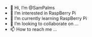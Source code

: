 - 👋 Hi, I’m @SamPalms
- 👀 I’m interested in RaspBerry Pi
- 🌱 I’m currently learning RaspBerry Pi
- 💞️ I’m looking to collaborate on ...
- 📫 How to reach me ...

<!---
SamPalms/SamPalms is a ✨ special ✨ repository because its `README.md` (this file) appears on your GitHub profile.
You can click the Preview link to take a look at your changes.
--->
